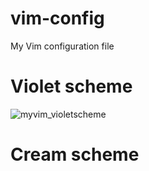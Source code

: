 # vim-config

My Vim configuration file

# Violet scheme

![myvim_violetscheme](https://user-images.githubusercontent.com/61228506/104830862-4da64800-58b5-11eb-8b95-e1895142fec4.png)


# Cream scheme
